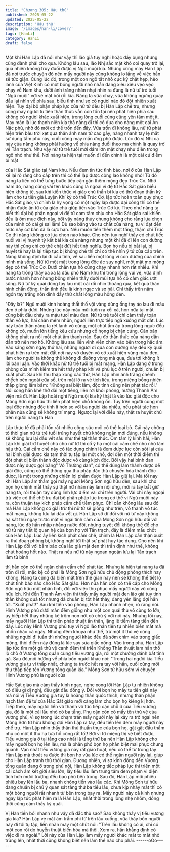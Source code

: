 ```yaml
---
title: "Chương 305: Hậu thủ"
published: 2025-05-22
updated: 2025-05-22
description: 'Hậu thủ'
image: '/images/han-li/cover/'
tags: [HanLi]
category: HanLi
draft: false
---
```


Một khi Hàn Lập đã nói như vậy thì lão giả tuy nghi hoặc đầy
bụng nhưng cũng đành phải cho qua.
Không lâu sau, lão Nhị sắc mặt khó coi quay trở lại, quả nhiên
không truy đuổi được vị Ngũ muội kia. Nhưng cũng may Hàn Lập
đã nói trước chuyện đó nên mấy người này cũng không lo lắng về
việc hắn sẽ tức giận.
Cùng lúc đó, trong một con ngõ tắt nhỏ cực kỳ chật hẹp, hẻo lánh
của Việt Kinh có một bóng người nhỏ nhắn đang xiêu xiêu vẹo
vẹo chạy về Nam khu, dưới ánh trăng nhàn nhạt nhìn ra đúng là
nữ tử trẻ tuổi "Ngũ muội" với vẻ mặt bối rối kia.
Nàng ta vừa chạy, vừa không ngừng quay đầu lại nhìn về phía
sau, biểu tình như sợ có người nào đó đột nhiên xuất hiện.
Tuy đại bộ phận pháp lực của nữ tử đều bị Hàn Lập chế trụ,
nhưng cũng may người tu tiên thần thức vẫn còn tồn tại nên phát
hiện phía sau không có người khác xuất hiện, trong lòng cuối
cùng cũng yên tâm một ít.
May mắn là lúc thanh niên kia thả nàng đi thì có đưa cho nàng
một cái Ẩn Nặc phù, nhờ đó mới có thể trốn đến đây.
Vừa trốn đi không lâu, nữ tử phát hiện trên bầu trời xẹt qua thân
ảnh nam tử cao gầy, nàng nhanh tay lẹ mắt sử dụng tấm phù này,
cuối cùng may mắn ứng phó được.
Lúc đó vị Nhị ca này của nàng không phải hướng về phía nàng
đuổi theo mà chính là quay trở về Tần trạch. Như vậy nữ tử trẻ
tuổi mới dám lớn mật chạy như điên trong ngõ nhỏ như thế.
Nơi nàng ta hiện tại muốn đi đến chính là một cái cứ điểm bí mật

của Hắc Sát giáo tại Nam khu. Nếu đem tin tức tình báo, nơi ở
của Hàn Lập kể lại rõ ràng cho cấp trên thì có thể lập được công
lao không nhỏ! Từ đó nàng ta liền có thể từng bước tiếp cận gần
thêm mộng đẹp Trúc Cơ.
Nhớ năm đó, nàng cùng vài tên khác cũng là ngoại vi đệ tử Hắc
Sát giáo biểu hiện không tệ, sau khi kiến thức vị giáo chủ thần bí
kia có thủ đoạn thần kỳ làm cho tu tiên giả Luyện Khí kỳ có thể
Trúc Cơ, lập tức hoàn toàn quy phục Hắc Sát giáo, vì chính là hy
vọng có một ngày lập được đại công thì có thể nhận được ân tứ
của giáo chủ giúp tiến vào Trúc Cơ kỳ.
Theo như nàng ta biết thì đại bộ phận ngoại vi đệ tử cam tâm chịu
cho Hắc Sát giáo sai khiến đều là ôm mục đích này, bởi vậy nàng
thủy chung không cho rằng lựa chọn của mình có cái gì sai lầm!
Dù sao bằng vào tư chất của nàng, tu vi đạt đến mức này cơ bản
đã là cực hạn. Nếu muốn tiến thêm một tầng, thậm chí Trúc Cơ
thì nàng không có lựa chọn nào khác.
Cho nên tuy nghĩ thấy có chút tiếc nuối vài vị huynh tỷ kết bái kia
của nàng nhưng một khi đã đi lên con đường này thì cũng chỉ có
thể chặt đứt hết tình nghĩa. Bọn họ nếu bị bắt lại, bị huyết tế hay
là lại tiếp tục bị khống chế thì chỉ có thể nhìn ý tứ của cấp trên.
Nàng không định lại đi cầu tình, về sau liền một lòng vì con
đường của chính mình mà sống.
Nữ tử một mặt trong lòng độc ác suy nghĩ, một mặt mơ mộng đẹp
có thể Trúc Cơ. Dưới chân tựa hồ cũng chạy nhanh hơn rất
nhiều.
Khi nàng ta trông thấy xa xa là đầu phố Nam khu thì trong lòng vui
vẻ, vừa định bước nhanh hơn nhưng bỗng nhiên thấy dưới mũi
tựa hồ có cảm giác ướt sũng. Nữ tử kỳ quái dùng tay lau một cái
rồi nhìn thoáng qua, kết quả thân hình chấn động, thần tình đều là
kinh ngạc và sợ hãi.
Chỉ thấy trên năm ngón tay trắng nõn dính đầy thứ chất lỏng màu
hồng đen.

"Đây là?"
Ngũ muội kinh hoảng thất thố vội vàng dùng ống tay áo lau đi
máu đen ở phía dưới. Nhưng lúc này máu mũi tuôn ra xối xả, hơn
nữa tai mắt cũng bắt đầu chảy ra máu tươi màu đen.
Nữ tử trẻ tuổi chỉ cảm thấy toàn thân vô lực, hai chân mềm nhũn,
người liền trực tiếp ngã xuống mặt đất.
Lúc này toàn thân nàng ta rét lạnh vô cùng, một chút ấm áp trong
lòng ngực đều không có, muốn lớn tiếng kêu cứu nhưng cổ họng
bị chặn cứng. Căn bản không phát ra nổi một chút âm thanh nào.
Sau đó thần thức của nàng dần dần trở nên mơ hồ. Không lâu
sau liền vĩnh viễn chìm vào bên trong hắc ám.
Vào sáng sớm ngày thứ hai, những người đi qua con đường này
đều kỳ quái phát hiện ra trên mặt đất nơi này vô duyên vô cớ xuất
hiện vũng máu đen, làm cho người ta không thể không đi đường
vòng mà qua, đưa tới không ít lời bàn luận.
Vào thời khắc nữ tử trẻ tuổi bị mất mạng, Hàn Lập đang ở trong
phòng của mình kiểm tra hết thảy pháp khí và phù lục ở trên
người, chuẩn bị xuất phát.
Sau khi thu thập xong các thứ, Hàn Lập nhìn ánh trăng chênh
chếch bên ngoài cửa sổ, trên mặt lộ ra vẻ tịch liêu, trong miệng
bỗng nhiên thấp giọng lẩm bẩm:
"Không sai biệt lắm, độc tính cũng nên phát tác rồi."
Nói xong hắn khẽ thở dài một tiếng, liền rời khỏi phòng, hướng
Thanh Âm viện mà đi.
Hàn Lập hoài nghi Ngũ muội kia kỳ thật là vào lúc giải độc cho
Mông Sơn ngũ hữu thì liền phát hiện chỗ không ổn. Tuy trên
người cùng một loại độc nhưng độc tính ít hơn so với ba người
kia nhiều, nếu phát tác hơn phân nửa cũng sẽ không trí mạng.
Ngược lại với điều này, thật ra huyết chú trên người nàng ta Hàn

Lập thực tế đã phải tốn rất nhiều công sức mới có thể loại bỏ. Cái
này chứng tỏ thời gian nữ tử trẻ tuổi trúng huyết chú không ngắn
mới đúng, nếu không sẽ không lưu lại dấu vết sâu như thế tại
thần thức.
Ôm tâm lý kinh hãi, Hàn Lập khi giải trừ huyết chú cho nữ tử thì
cố ý hạ một cái cấm chế nho nhỏ làm hậu thủ.
Cái cấm chế này có tác dụng chính là đem dược lực còn sót lại
của hai bình giải dược kia tạm thời tụ tập lại một chỗ, đợi đến một
thời điểm thì đột phát dị biến thành độc dược vô cùng kịch độc.
Bởi vậy hai bình đan dược này được gọi bằng" Vô Thường đan",
có thể dùng làm thánh dược để giải độc, cũng có thể thông qua
thủ pháp đặc thù chuyển hóa thành độc dược, là một trong những
chiến lợi phẩm được Hàn Lập giữ lại.
Mà tối nay khi Hàn Lập âm thầm gọi mấy người Mông Sơn ngũ
hữu đến, sau khi cho bọn họ chính mắt thấy sự thật nữ nhân này
làm nội ứng, mới ra tay bắt giữ nàng ta, rồi thuận tay dùng linh
lực điểm vài chỉ trên người.
Vài chỉ này ngoại trừ việc có thể chế trụ đại bộ phân pháp lực
trong cơ thể vị Ngũ muội này ra, còn thuận tay kích pháp cấm chế
tiềm phục. Chỉ cần không lâu sau đó mà Hàn Lập không có giải
trừ thì nữ tử sẽ giống như trên, vô thanh vô tức mất mạng, không
lưu lại dấu vết gì.
Hàn Lập sỡ dĩ đối với nữ tử này không hạ sát thủ ngay trước mặt
vì ngại tình cảm của Mông Sơn ngũ hữu đối với nàng, lúc đó hắn
nhập nhằng nước đôi, nhưng tuyệt đối không thể để cho nữ tử
này tiết lộ quan hệ của bọn họ với Tần trạch, đây là điểm mấu
chốt của Hàn Lập.
Lúc ấy liền kích phát cấm chế, chính là Hàn Lập cẩn thận xuất ra
thủ đoạn phòng bị, không nghĩ tới thật sự phát huy tác dụng.
Cho nên khi Hàn Lập đối với bẩm báo của lão giả mặt đen thì trấn
định như thế, không chút hoảng hốt nào.
Thật ra nếu nữ tử này ngoan ngoãn lưu lại Tần trạch làm tù binh

thì hắn còn có thể ngăn chặn cấm chế phát tác.
Nhưng là hiện tại nàng ta đã trốn đi rồi, mặc kệ có phải là Mông
Sơn ngũ hữu chủ động phóng thích hay không. Nàng ta cũng đã
biến mất trên thế gian này nên sẽ không thể tiết lộ chút tình báo
nào cho Hắc Sát giáo. Hơn nữa hắn còn có thể cấp cho Mông
Sơn ngũ hữu một nhân tình, đối với việc thu phục mấy người này
vô cùng hữu ích.
Khi đến Thanh Âm viện thì thấy mấy người mặt đen lão giả tuy
tinh thần không quá tốt nhưng đã chuẩn bị tốt hết thảy, đang yên
lặng đợi hắn tới.
"Xuất phát!" Sau khi tiến vào phòng, Hàn Lập nhanh nhẹn, rõ ràng
nói.
Hinh Vương phủ dưới màn đêm giống như một con quái thú vô
cùng to lớn, uy hiếp hết thảy những kẻ trộm non nớt có chủ ý với
nơi này.
Nhưng tối nay, mấy người Hàn Lập thi triển pháp thuật ẩn thân,
lặng lẽ tiềm tàng tiến đến đây.
Lúc này Hinh Vương phủ tuy vì Ngô lão thần tiên tự nhiên biến
mất mà nhốn nháo cả ngày. Nhưng đêm khuya như thế, trừ một ít
thủ vệ cùng những người đi tuần thì những người khác đều đã
sớm chìm vào trong giấc mộng, thời điểm này đúng là lúc say sưa
giấc nồng.
Vào trong phủ, Hàn Lập lập tức tìm một gã thủ vệ canh đêm thi
triển Khống Thần thuật làm hắn thổ lộ chỗ ở Vương tổng quản
cùng tiểu vương gia, rồi một chưởng đánh bất tỉnh gã.
Sau đó,mới hướng về phía bốn người khác nói:
"Trong hai người kia Tiểu vương gia tu vi thấp nhất, chúng ta
trước hết ra tay với hắn, cuối cùng mới thu thập tiếp tên Vương
tổng quản kia."
Mông Sơn tứ hữu sớm vì chuyện Hinh Vương phủ là người của

Hắc Sát giáo mà cảm thấy kinh ngạc, nghe xong lời Hàn Lập tự
nhiên không có điều gì dị nghị, đều gật đầu đồng ý. Đối với bọn
họ mấy tu tiên giả này mà nói vị Tiểu Vương gia tuy là hoàng thân
quốc thích, nhưng thân phận hạch tâm đệ tử của Hắc Sát giáo
mới càng làm cho bọn họ kiêng kị hơn.
Tiếp theo, mấy người liền vô thanh vô tức tiếp cận chỗ ở của Tiểu
vương gia, đó là một cái lầu nhỏ có ba tầng.
Phụ cận còn có mấy tên thủ vệ của vương phủ, vì sợ trong lúc
chạm trán mấy người này lại xảy ra trở ngại nên Mông Sơn tứ
hữu không đợi Hàn Lập ra tay, đều tiến lên đem mấy người này
chế trụ.
Hàn Lập nhìn thấy thân thủ thuần thục của bọn họ, gật gật đầu
thầm nhủ có một ít thủ hạ tựa hồ cũng rất tốt!
Bởi vì từ miệng thị vệ biết được, Tiểu vương gia ở tại tầng cao
nhất là tầng thứ ba nên Hàn Lập không cho mấy người bọn họ lên
lầu, mà là phân phó bọn họ phân biệt mai phục chung quanh.
Vạn nhất tiểu vương gia này rất giảo hoạt, nếu có thể từ trong tay
Hàn Lập mà thoát ra được thì bọn họ vừa lúc có thể ngăn người
này lại, giúp cho Hàn Lập tranh thủ thời gian.
Đương nhiên, vì sợ kinh động đến Vương tổng quản đang ở trong
phủ nội, Hàn Lập không tiếc pháp lực thi triển một cái cách âm kết
giới siêu lớn, lấy tiểu lâu làm trung tâm đem phạm vi diện tích hơn
mười trượng đều bao phủ bên trong.
Sau đó, Hàn Lập mới phiêu phiêu bay lên lầu ba, nhanh chóng
tiến vào lầu các.
Khi Mông Sơn tứ hữu đang chuẩn bị chú ý quan sát tầng thứ ba
tiểu lâu, chưa kịp nháy mắt thì có một bóng người rất nhanh từ
bên trong bay ra.
Mấy người này cả kinh nhưng ngay lập tức phát hiện ra là Hàn
Lập, nhất thời trong lòng nhẹ nhõm, đồng thời cũng cảm thấy kỳ
quái.

Vị Hàn tiền bối nhanh như vậy đã đắc thủ sao? Sao không thấy vị
tiểu vương gia kia?
Hàn Lập vẻ mặt âm trầm phi từ trên lầu xuống, vừa thấy bốn
người này đi tới tụ tập, liền nhăn mày một chút nói:
"Trên lầu không có ai, chỉ có một con rối do huyễn thuật biến hóa
mà thôi. Xem ra, hắn khẳng định có việc đi ra ngoài."
Lời này của Hàn Lập làm mấy người khác mắt to mắt nhỏ trừng
lên, nhất thời cũng không biết nên làm thế nào cho phải.
------oOo------
